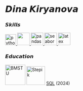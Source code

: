 # 𝘿𝙞𝙣𝙖 𝙆𝙞𝙧𝙮𝙖𝙣𝙤𝙫𝙖
### 𝙎𝙠𝙞𝙡𝙡𝙨
<p> 
  <a href="https://www.python.org" target="_blank"> 
    <img src="https://upload.wikimedia.org/wikipedia/commons/thumb/c/c3/Python-logo-notext.svg/1869px-Python-logo-notext.svg.png" alt="python" width="35">
  </a>

  <a href="https://numpy.org" target="_blank"> 
    <img src="https://numpy.org/images/logo.svg" width="40" height="40"/>
  </a>
  
  <a href="https://pandas.pydata.org" target="_blank"> 
    <img src="https://encrypted-tbn0.gstatic.com/images?q=tbn:ANd9GcT01Ctpf3nRjz7b9l-om2h2llNA0jL4d_MVtXXXHVF5mWIn5nyMXLgzYscFGZdbhf_LN8M&usqp=CAU" alt="pandas" width="40" height="40">
  </a>
  
  <a href="https://seaborn.pydata.org" target="_blank"> 
    <img src="https://seaborn.pydata.org/_images/logo-mark-lightbg.svg" alt="seaborn" width="40">
  </a>
  <a href="https://www.latex-project.org/" target="_blank"> 
    <img src="https://upload.wikimedia.org/wikipedia/commons/thumb/9/92/LaTeX_logo.svg/2560px-LaTeX_logo.svg.png" alt="latex" height="40px">
  </a>
  
</p>

### 𝙀𝙙𝙪𝙘𝙖𝙩𝙞𝙤𝙣
<a href="https://bmstu.ru/"><img src="https://abali.ru/wp-content/uploads/2013/03/Gerb_MGTU_imeni_Baumana.png" alt="BMSTU" height="65"></a>
<a href="https://stepik.org/cert/2452340"><img src="https://cdn.stepik.net/media/cache/images/courses/63054/cover_foIuz1t/6bc976a3abd69e9e3e5163a5973a8ccf.jpg" alt="Stepik" height="60"></a>
<a href="https://stepik.org/cert/2452340">SQL</a> (2024)

<!--
**DolenKollin/DolenKollin** is a ✨ _special_ ✨ repository because its `README.md` (this file) appears on your GitHub profile.

Here are some ideas to get you started:

- 🔭 I’m currently working on ...
- 🌱 I’m currently learning ...
- 👯 I’m looking to collaborate on ...
- 🤔 I’m looking for help with ...
- 💬 Ask me about ...
- 📫 How to reach me: ...
- 😄 Pronouns: ...
- ⚡ Fun fact: ...
-->
